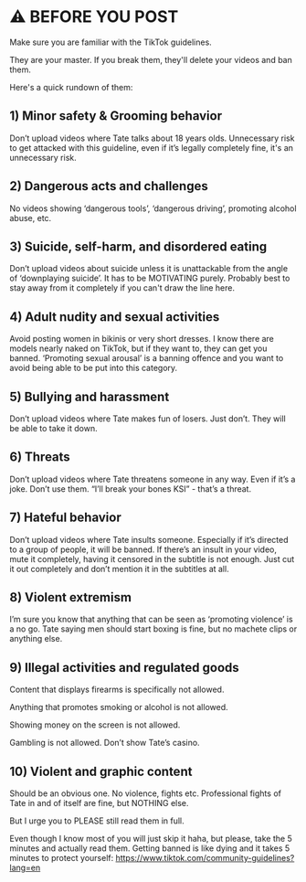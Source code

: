 
# ⚠️ BEFORE YOU POST

Make sure you are familiar with the TikTok guidelines.

They are your master. If you break them, they'll delete your videos and ban them.

Here's a quick rundown of them:

## 1) Minor safety & Grooming behavior

Don’t upload videos where Tate talks about 18 years olds. Unnecessary risk to get attacked with this guideline, even if it’s legally completely fine, it's an unnecessary risk.

## 2) Dangerous acts and challenges

No videos showing ‘dangerous tools’, ‘dangerous driving’, promoting alcohol abuse, etc.

## 3) Suicide, self-harm, and disordered eating

Don’t upload videos about suicide unless it is unattackable from the angle of ‘downplaying suicide’. It has to be MOTIVATING purely. Probably best to stay away from it completely if you can't draw the line here.

## 4) Adult nudity and sexual activities

Avoid posting women in bikinis or very short dresses. I know there are models nearly naked on TikTok, but if they want to, they can get you banned. ‘Promoting sexual arousal’ is a banning offence and you want to avoid being able to be put into this category.

## 5) Bullying and harassment

Don’t upload videos where Tate makes fun of losers. Just don’t. They will be able to take it down.

## 6) Threats

Don’t upload videos where Tate threatens someone in any way. Even if it’s a joke. Don’t use them. “I’ll break your bones KSI” - that’s a threat.

## 7) Hateful behavior

Don’t upload videos where Tate insults someone. Especially if it’s directed to a group of people, it will be banned. If there’s an insult in your video, mute it completely, having it censored in the subtitle is not enough. Just cut it out completely and don’t mention it in the subtitles at all.

## 8) Violent extremism

I’m sure you know that anything that can be seen as ‘promoting violence’ is a no go. Tate saying men should start boxing is fine, but no machete clips or anything else.

## 9) Illegal activities and regulated goods

Content that displays firearms is specifically not allowed.

Anything that promotes smoking or alcohol is not allowed.

Showing money on the screen is not allowed.

Gambling is not allowed. Don’t show Tate’s casino.

## 10) Violent and graphic content

Should be an obvious one. No violence, fights etc. Professional fights of Tate in and of itself are fine, but NOTHING else.

But I urge you to PLEASE still read them in full.

Even though I know most of you will just skip it haha, but please, take the 5 minutes and actually read them. Getting banned is like dying and it takes 5 minutes to protect yourself:
https://www.tiktok.com/community-guidelines?lang=en